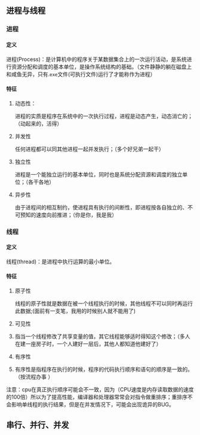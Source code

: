 ## 进程与线程

### 进程

#### 定义

进程(Process)：是计算机中的程序关于某数据集合上的一次运行活动，是系统进行资源分配和调度的基本单位，是操作系统结构的基础。（文件静静的躺在磁盘上和咸鱼无异，只有.`exe`文件(可执行文件)运行了才能称作为进程）

#### 特征

1. 动态性：

   进程的实质是程序在系统中的一次执行过程，进程是动态产生，动态消亡的；（动起来的，活得）

2. 并发性

   任何进程都可以同其他进程一起并发执行；（多个好兄弟一起干）

3. 独立性

   进程是一个能独立运行的基本单位，同时也是系统分配资源和调度的独立单位；（各干各地）

4. 异步性

   由于进程间的相互制约，使进程具有执行的间断性，即进程按各自独立的、不可预知的速度向前推进；（你是你，我是我）

### 线程

#### 定义

线程(thread)：是进程中执行运算的最小单位。

#### 特征

1. 原子性

   线程的原子性就是数据在被一个线程执行的时候，其他线程不可以同时再运行此数据;(面前有一支笔，我用的时候别人就不能用了)

1. 可见性

2. ​        指当一个线程修改了共享变量的值，其它线程能够适时得知这个修改；（多人在建一座房子时，一个人建好一层后，其他人都知道他建好了）

1. 有序性

2. ​        有序性是指程序在执行的时候，程序的代码执行顺序和语句的顺序是一致的。（按流程办事 ）

注意：cpu在真正执行顺序可能会不一致，因为（CPU速度是内存读取数据的速度的100倍）所以为了提高性能，编译器和处理器常常会对指令做重排序；重排序不会影响单线程的执行结果，但是在并发情况下，可能会出现诡异的BUG。

## 串行、并行、并发